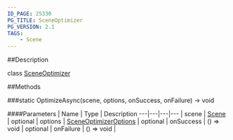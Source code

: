 ```yaml
---
ID_PAGE: 25330
PG_TITLE: SceneOptimizer
PG_VERSION: 2.1
TAGS:
    - Scene
---
```

##Description

class [SceneOptimizer](/classes/2.2/SceneOptimizer)



##Methods

###static OptimizeAsync(scene, options, onSuccess, onFailure) &rarr; void



####Parameters
 | Name | Type | Description
---|---|---|---
 | scene | [Scene](/classes/2.2/Scene) | 
optional | options | [SceneOptimizerOptions](/classes/2.2/SceneOptimizerOptions) | 
optional | onSuccess | () =&gt; void | 
optional | onFailure | () =&gt; void | 


